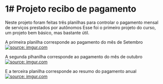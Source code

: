 <H1> 1# Projeto recibo de pagamento</H1>
Neste projeto foram feitas três planilhas para controlar o pagamento mensal de serviços prestados por autônomos
Esse foi o primeiro projeto do curso, um projeto bem básico, mas bastante útil.

A primeira planilha corresponde ao pagamento do mês de Setembro
<a href="https://imgur.com/tyPe3Wi"><img src="https://i.imgur.com/tyPe3Wi.png" title="source: imgur.com" /></a>

A segunda plhanilha corresponde ao pagamento do  mês de outubro 
<a href="https://imgur.com/vP0VJTC"><img src="https://i.imgur.com/vP0VJTC.png" title="source: imgur.com" /></a>

E a terceira planilha corresponde ao resumo do pagamento anual
<a href="https://imgur.com/y7WLgUx"><img src="https://i.imgur.com/y7WLgUx.png" title="source: imgur.com" /></a>
